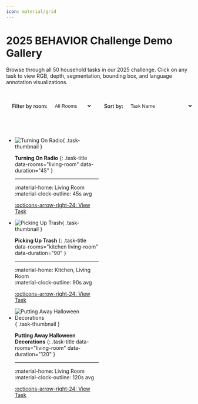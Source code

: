 ```yaml
---
icon: material/grid
---
```


# 2025 BEHAVIOR Challenge Demo Gallery

Browse through all 50 household tasks in our 2025 challenge. Click on any task to view RGB, depth, segmentation, bounding box, and language annotation visualizations.

<div class="controls">
  <div class="filter-control">
    <label for="room-filter">Filter by room:</label>
    <select id="room-filter">
      <option value="all">All Rooms</option>
      <option value="kitchen">Kitchen</option>
      <option value="living-room">Living Room</option>
      <option value="bedroom">Bedroom</option>
      <option value="bathroom">Bathroom</option>
      <option value="dining-room">Dining Room</option>
      <option value="garage">Garage</option>
    </select>
  </div>
  
  <div class="sort-control">
    <label for="sort-select">Sort by:</label>
    <select id="sort-select">
      <option value="name">Task Name</option>
      <option value="duration-asc">Duration (Short → Long)</option>
      <option value="duration-desc">Duration (Long → Short)</option>
    </select>
  </div>
</div>

<div class="grid cards compact" id="task-grid" markdown>

- ![Turning On Radio](https://i.vimeocdn.com/video/2046655249-86934e83f1a8908d7650d7d7794ce5b7a6303dabbb8182e286623b17614c13bf-d_295x166){ .task-thumbnail }

    **Turning On Radio**
    {: .task-title data-rooms="living-room" data-duration="45" }

    ---

    :material-home: Living Room  
    :material-clock-outline: 45s avg

    [:octicons-arrow-right-24: View Task](./tasks/turning_on_radio.md)

- ![Picking Up Trash](https://i.vimeocdn.com/video/2046660576-1b8dc9c40d1e4a390fd7ddc851da0c62895371e0d27a52c4133e9d8391ce28ca-d_295x166){ .task-thumbnail }

    **Picking Up Trash**
    {: .task-title data-rooms="kitchen living-room" data-duration="90" }

    ---

    :material-home: Kitchen, Living Room  
    :material-clock-outline: 90s avg

    [:octicons-arrow-right-24: View Task](./tasks/picking_up_trash.md)

- ![Putting Away Halloween Decorations](https://i.vimeocdn.com/video/2046668931-9db3428391e4025c251343a4a026a6ead0afb888965b6a3987fdecd6785ece76-d_295x166){ .task-thumbnail }

    **Putting Away Halloween Decorations**
    {: .task-title data-rooms="living-room" data-duration="120" }

    ---

    :material-home: Living Room
    :material-clock-outline: 120s avg

    [:octicons-arrow-right-24: View Task](./tasks/putting_away_Halloween_decorations.md)

<!-- TODO: Add remaining 47 task cards in the same format -->

</div>

<style>
/* Controls styling */
.controls {
  display: flex;
  gap: 2rem;
  margin: 1.5rem 0;
  align-items: center;
  padding: 1rem;
  background: var(--md-code-bg-color);
  border-radius: 8px;
}

.filter-control, .sort-control {
  display: flex;
  align-items: center;
  gap: 0.5rem;
}

.controls label {
  font-weight: 500;
  color: var(--md-default-fg-color);
  white-space: nowrap;
}

#room-filter, #sort-select {
  padding: 0.5rem;
  border: 1px solid var(--md-default-fg-color--lightest);
  border-radius: 4px;
  background: var(--md-default-bg-color);
  color: var(--md-default-fg-color);
  cursor: pointer;
}

/* Make grid cards more compact to fit more per row */
.grid.cards.compact {
  grid-template-columns: repeat(auto-fill, minmax(250px, 1fr)) !important;
}

.grid.cards.compact > li {
  margin: 0.5rem !important;
  list-style: none !important;  /* Remove the dots */
}

.grid.cards.compact > li::before {
  display: none !important;  /* Remove any pseudo-element markers */
}

.grid.cards.compact .task-thumbnail {
  width: 100%;
  border-radius: 4px;
  margin-bottom: 0.5rem;
}

/* Reduce padding in cards for compact view */
.grid.cards.compact > li > div {
  padding: 1rem !important;
}

.grid.cards.compact > li > div > p {
  margin: 0.5rem 0 !important;
  font-size: 0.9rem;
}

/* Ensure grid stays consistent when sorting */
.grid.cards {
  display: grid !important;
}

/* Responsive adjustments */
@media (max-width: 768px) {
  .controls {
    flex-direction: column;
    align-items: stretch;
  }
  
  #search-input {
    max-width: 100%;
  }
  
  .grid.cards.compact {
    grid-template-columns: repeat(auto-fill, minmax(200px, 1fr)) !important;
  }
}
</style>

<script>
document.addEventListener('DOMContentLoaded', function() {
  const taskGrid = document.getElementById('task-grid');
  const roomFilter = document.getElementById('room-filter');
  const sortSelect = document.getElementById('sort-select');

  function initializeCards() {
    const taskCards = Array.from(taskGrid.querySelectorAll('li'));
    
    // Extract data from each card
    taskCards.forEach(card => {
      // Get task name from the bold text
      const strongElement = card.querySelector('strong');
      if (strongElement) {
        card.dataset.name = strongElement.textContent.trim().toLowerCase();
      }
      
      // Extract duration from text content
      const durationMatch = card.textContent.match(/(\d+)s avg/);
      if (durationMatch) {
        card.dataset.duration = durationMatch[1];
      }
      
      // Extract rooms from the content - look for the room names in the text
      const textContent = card.textContent.toLowerCase();
      const rooms = [];
      
      if (textContent.includes('kitchen')) rooms.push('kitchen');
      if (textContent.includes('living room')) rooms.push('living-room');
      if (textContent.includes('bedroom')) rooms.push('bedroom');
      if (textContent.includes('bathroom')) rooms.push('bathroom');
      if (textContent.includes('dining room')) rooms.push('dining-room');
      if (textContent.includes('garage')) rooms.push('garage');
      
      card.dataset.rooms = rooms.join(' ');
    });

    return taskCards;
  }

  // Initialize cards
  const taskCards = initializeCards();

  // Filter functionality
  function applyFilter() {
    const selectedRoom = roomFilter.value;
    
    taskCards.forEach(card => {
      if (selectedRoom === 'all') {
        card.style.display = '';
      } else {
        const cardRooms = card.dataset.rooms || '';
        const hasRoom = cardRooms.includes(selectedRoom);
        card.style.display = hasRoom ? '' : 'none';
      }
    });
  }

  // Sort functionality  
  function applySort() {
    const sortBy = sortSelect.value;
    
    const sortedCards = [...taskCards].sort((a, b) => {
      switch(sortBy) {
        case 'name':
          return (a.dataset.name || '').localeCompare(b.dataset.name || '');
        case 'duration-asc':
          return parseInt(a.dataset.duration || '0') - parseInt(b.dataset.duration || '0');
        case 'duration-desc':
          return parseInt(b.dataset.duration || '0') - parseInt(a.dataset.duration || '0');
        default:
          return 0;
      }
    });

    // Clear and re-add sorted cards
    taskCards.forEach(card => card.remove());
    sortedCards.forEach(card => taskGrid.appendChild(card));
  }

  // Event listeners
  roomFilter.addEventListener('change', applyFilter);
  sortSelect.addEventListener('change', applySort);
});
</script>